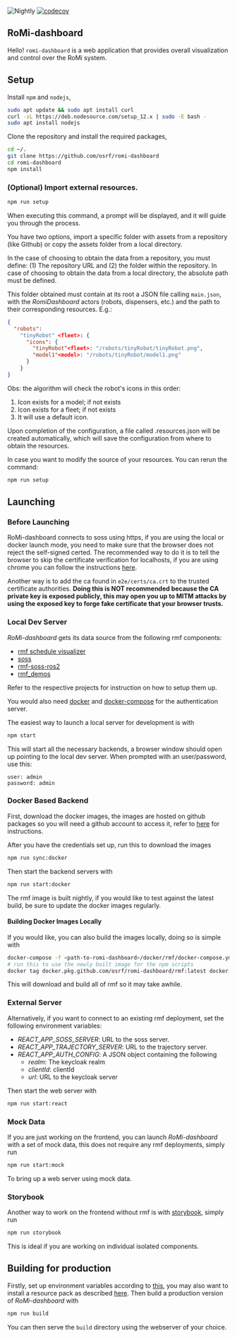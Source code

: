 ![Nightly](https://github.com/osrf/romi-dashboard/workflows/Nightly/badge.svg)
[![codecov](https://codecov.io/gh/osrf/romi-dashboard/branch/master/graph/badge.svg)](https://codecov.io/gh/osrf/romi-dashboard)

## RoMi-dashboard

Hello! `romi-dashboard` is a web application that provides overall visualization and control over the RoMi system.

## Setup

Install `npm` and `nodejs`,

```bash
sudo apt update && sudo apt install curl
curl -sL https://deb.nodesource.com/setup_12.x | sudo -E bash -
sudo apt install nodejs
```

Clone the repository and install the required packages,

```bash
cd ~/.
git clone https://github.com/osrf/romi-dashboard
cd romi-dashboard
npm install
```

### (Optional) Import external resources.

```bash
npm run setup
```

When executing this command, a prompt will be displayed, and it will guide you through the process.

You have two options, import a specific folder with assets from a repository (like Github) or copy the assets folder from a local directory.

In the case of choosing to obtain the data from a repository, you must define: (1) The repository URL and (2) the folder within the repository. In case of choosing to obtain the data from a local directory, the absolute path must be defined.

This folder obtained must contain at its root a JSON file calling `main.json`, with the _RomiDashboard_ actors (robots, dispensers, etc.) and the path to their corresponding resources. E.g.:

```json
{
  "robots":
    "tinyRobot" <fleet>: {
      "icons": {
        "tinyRobot"<fleet>: "/robots/tinyRobot/tinyRobot.png",
        "model1"<model>: "/robots/tinyRobot/model1.png"
      }
    }
}
```

Obs: the algorithm will check the robot's icons in this order:

1. Icon exists for a model; if not exists
2. Icon exists for a fleet; if not exists
3. It will use a default icon.

Upon completion of the configuration, a file called .resources.json will be created automatically, which will save the configuration from where to obtain the resources.

In case you want to modify the source of your resources. You can rerun the command:

```bash
npm run setup
```

## Launching

### Before Launching

RoMi-dashboard connects to soss using https, if you are using the local or docker launch mode, you need to make sure that the browser does not reject the self-signed certed. The recommended way to do it is to tell the browser to skip the certificate verification for localhosts, if you are using chrome you can follow the instructions [here](https://community.spiceworks.com/how_to/154601-chrome-allow-localhost-site-even-without-https-certificate#:~:text=Step%201%3A%20Open%20Google%20Chrome,address%20bar%20in%20google%20chrome.&text=Set%20the%20option%20to%20enabled,to%20deal%20with%20https%20warnings.).

Another way is to add the ca found in `e2e/certs/ca.crt` to the trusted certificate authorities. **Doing this is NOT recommended because the CA private key is exposed publicly, this may open you up to MITM attacks by using the exposed key to forge fake certificate that your browser trusts.**

### Local Dev Server

_RoMi-dashboard_ gets its data source from the following rmf components:

- [rmf schedule visualizer](https://github.com/osrf/rmf_schedule_visualizer)
- [soss](https://github.com/osrf/soss)
- [rmf-soss-ros2](https://github.com/osrf/rmf-soss-ros2)
- [rmf_demos](https://github.com/osrf/rmf_demos)

Refer to the respective projects for instruction on how to setup them up.

You would also need [docker](https://docs.docker.com/engine/install/ubuntu/) and [docker-compose](https://docs.docker.com/compose/install/) for the authentication server.

The easiest way to launch a local server for development is with

```bash
npm start
```

This will start all the necessary backends, a browser window should open up pointing to the local dev server. When prompted with an user/password, use this:

```
user: admin
password: admin
```

### Docker Based Backend

First, download the docker images, the images are hosted on github packages so you will need a github account to access it, refer to [here](https://docs.github.com/en/packages/using-github-packages-with-your-projects-ecosystem/configuring-docker-for-use-with-github-packages) for instructions.

After you have the credentials set up, run this to download the images

```bash
npm run sync:docker
```

Then start the backend servers with

```bash
npm run start:docker
```

The rmf image is built nightly, if you would like to test against the latest build, be sure to update the docker images regularly.

#### Building Docker Images Locally

If you would like, you can also build the images locally, doing so is simple with

```bash
docker-compose -f <path-to-romi-dashboard>/docker/rmf/docker-compose.yml build --no-cache
# run this to use the newly built image for the npm scripts
docker tag docker.pkg.github.com/osrf/romi-dashboard/rmf:latest docker.pkg.github.com/osrf/romi-dashboard/rmf:nightly
```

This will download and build all of rmf so it may take awhile.

### External Server

Alternatively, if you want to connect to an existing rmf deployment, set the following environment variables:

- _REACT_APP_SOSS_SERVER_: URL to the soss server.
- _REACT_APP_TRAJECTORY_SERVER_: URL to the trajectory server.
- _REACT_APP_AUTH_CONFIG_: A JSON object containing the following
  - _realm_: The keycloak realm
  - _clientId_: clientId
  - _url_: URL to the keycloak server

Then start the web server with

```bash
npm run start:react
```

### Mock Data

If you are just working on the frontend, you can launch _RoMi-dashboard_ with a set of mock data, this does not require any rmf deployments, simply run

```bash
npm run start:mock
```

To bring up a web server using mock data.

### Storybook

Another way to work on the frontend without rmf is with [storybook](https://storybook.js.org/), simply run

```bash
npm run storybook
```

This is ideal if you are working on individual isolated components.

## Building for production

Firstly, set up environment variables according to [this](#External-Server), you may also want to install a resource pack as described [here](#Optional-Import-external-resources.). Then build a production version of _RoMi-dashboard_ with

```bash
npm run build
```

You can then serve the `build` directory using the webserver of your choice.
